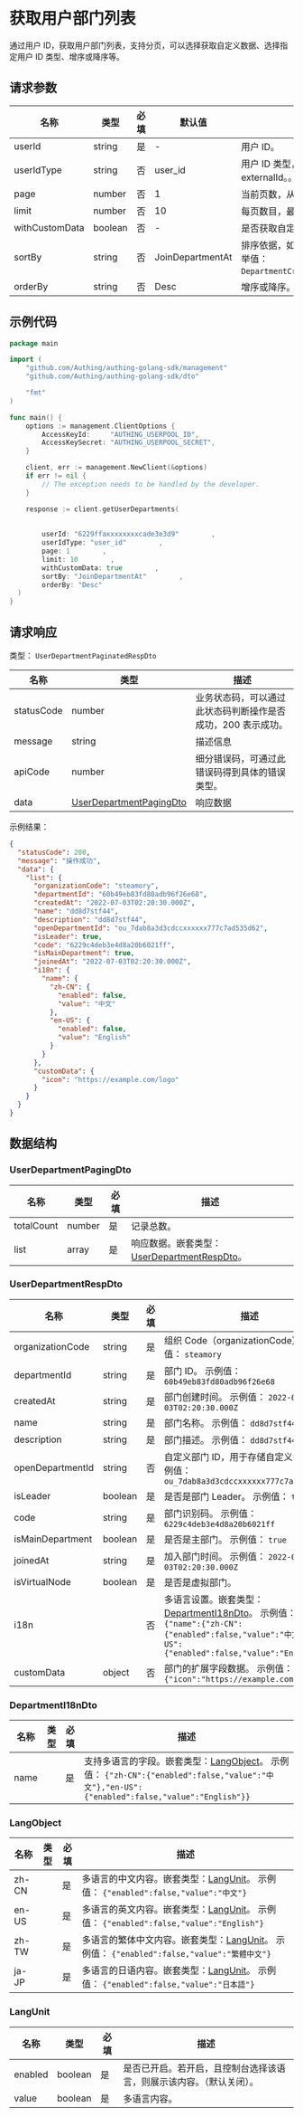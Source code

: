 # 获取用户部门列表

<!--
  警告⚠️：
  不要直接修改该文档，
  https://github.com/Authing/authing-docs-factory
  使用该项目进行生成
-->

<LastUpdated />

通过用户 ID，获取用户部门列表，支持分页，可以选择获取自定义数据、选择指定用户 ID 类型、增序或降序等。

## 请求参数

| 名称 | 类型 | 必填 | 默认值 | 描述 | 示例值 |
| ---- | ---- | ---- | ---- | ---- | ---- |
| userId | string  | 是 | - | 用户 ID。  | `6229ffaxxxxxxxxcade3e3d9` |
| userIdType | string  | 否 | user_id | 用户 ID 类型，可以指定为用户 ID、手机号、邮箱、用户名和 externalId。。 枚举值：`user_id`,`external_id`,`phone`,`email`,`username` | `user_id` |
| page | number  | 否 | 1 | 当前页数，从 1 开始。  | `1` |
| limit | number  | 否 | 10 | 每页数目，最大不能超过 50，默认为 10。  | `10` |
| withCustomData | boolean  | 否 | - | 是否获取自定义数据。  | `true` |
| sortBy | string  | 否 | JoinDepartmentAt | 排序依据，如 部门创建时间、加入部门时间、部门名称、部门标志符。 枚举值：`DepartmentCreatedAt`,`JoinDepartmentAt`,`DepartmentName`,`DepartmemtCode` | `JoinDepartmentAt` |
| orderBy | string  | 否 | Desc | 增序或降序。 枚举值：`Asc`,`Desc` | `Desc` |


## 示例代码

```go
package main

import (
    "github.com/Authing/authing-golang-sdk/management"
    "github.com/Authing/authing-golang-sdk/dto"

    "fmt"
)

func main() {
    options := management.ClientOptions {
        AccessKeyId:     "AUTHING_USERPOOL_ID",
        AccessKeySecret: "AUTHING_USERPOOL_SECRET",
    }

    client, err := management.NewClient(&options)
    if err != nil {
        // The exception needs to be handled by the developer.
    }

    response := client.getUserDepartments(
    
     
        userId: "6229ffaxxxxxxxxcade3e3d9"        , 
        userIdType: "user_id"        , 
        page: 1        , 
        limit: 10        , 
        withCustomData: true        , 
        sortBy: "JoinDepartmentAt"        , 
        orderBy: "Desc"        
  )
}
```



## 请求响应

类型： `UserDepartmentPaginatedRespDto`

| 名称 | 类型 | 描述 |
| ---- | ---- | ---- |
| statusCode | number | 业务状态码，可以通过此状态码判断操作是否成功，200 表示成功。 |
| message | string | 描述信息 |
| apiCode | number | 细分错误码，可通过此错误码得到具体的错误类型。 |
| data | <a href="#UserDepartmentPagingDto">UserDepartmentPagingDto</a> | 响应数据 |



示例结果：

```json
{
  "statusCode": 200,
  "message": "操作成功",
  "data": {
    "list": {
      "organizationCode": "steamory",
      "departmentId": "60b49eb83fd80adb96f26e68",
      "createdAt": "2022-07-03T02:20:30.000Z",
      "name": "dd8d7stf44",
      "description": "dd8d7stf44",
      "openDepartmentId": "ou_7dab8a3d3cdccxxxxxx777c7ad535d62",
      "isLeader": true,
      "code": "6229c4deb3e4d8a20b6021ff",
      "isMainDepartment": true,
      "joinedAt": "2022-07-03T02:20:30.000Z",
      "i18n": {
        "name": {
          "zh-CN": {
            "enabled": false,
            "value": "中文"
          },
          "en-US": {
            "enabled": false,
            "value": "English"
          }
        }
      },
      "customData": {
        "icon": "https://example.com/logo"
      }
    }
  }
}
```

## 数据结构


### <a id="UserDepartmentPagingDto"></a> UserDepartmentPagingDto

| 名称 | 类型 | 必填 | 描述 |
| ---- |  ---- | ---- | ---- |
| totalCount | number | 是 | 记录总数。   |
| list | array | 是 | 响应数据。嵌套类型：<a href="#UserDepartmentRespDto">UserDepartmentRespDto</a>。   |


### <a id="UserDepartmentRespDto"></a> UserDepartmentRespDto

| 名称 | 类型 | 必填 | 描述 |
| ---- |  ---- | ---- | ---- |
| organizationCode | string | 是 | 组织 Code（organizationCode）。 示例值： `steamory`  |
| departmentId | string | 是 | 部门 ID。 示例值： `60b49eb83fd80adb96f26e68`  |
| createdAt | string | 是 | 部门创建时间。 示例值： `2022-07-03T02:20:30.000Z`  |
| name | string | 是 | 部门名称。 示例值： `dd8d7stf44`  |
| description | string | 是 | 部门描述。 示例值： `dd8d7stf44`  |
| openDepartmentId | string | 否 | 自定义部门 ID，用于存储自定义的 ID。 示例值： `ou_7dab8a3d3cdccxxxxxx777c7ad535d62`  |
| isLeader | boolean | 是 | 是否是部门 Leader。 示例值： `true`  |
| code | string | 是 | 部门识别码。 示例值： `6229c4deb3e4d8a20b6021ff`  |
| isMainDepartment | boolean | 是 | 是否是主部门。 示例值： `true`  |
| joinedAt | string | 是 | 加入部门时间。 示例值： `2022-07-03T02:20:30.000Z`  |
| isVirtualNode | boolean | 是 | 是否是虚拟部门。   |
| i18n |  | 否 | 多语言设置。嵌套类型：<a href="#DepartmentI18nDto">DepartmentI18nDto</a>。 示例值： `{"name":{"zh-CN":{"enabled":false,"value":"中文"},"en-US":{"enabled":false,"value":"English"}}}`  |
| customData | object | 否 | 部门的扩展字段数据。 示例值： `{"icon":"https://example.com/logo"}`  |


### <a id="DepartmentI18nDto"></a> DepartmentI18nDto

| 名称 | 类型 | 必填 | 描述 |
| ---- |  ---- | ---- | ---- |
| name |  | 是 | 支持多语言的字段。嵌套类型：<a href="#LangObject">LangObject</a>。 示例值： `{"zh-CN":{"enabled":false,"value":"中文"},"en-US":{"enabled":false,"value":"English"}}`  |


### <a id="LangObject"></a> LangObject

| 名称 | 类型 | 必填 | 描述 |
| ---- |  ---- | ---- | ---- |
| zh-CN |  | 是 | 多语言的中文内容。嵌套类型：<a href="#LangUnit">LangUnit</a>。 示例值： `{"enabled":false,"value":"中文"}`  |
| en-US |  | 是 | 多语言的英文内容。嵌套类型：<a href="#LangUnit">LangUnit</a>。 示例值： `{"enabled":false,"value":"English"}`  |
| zh-TW |  | 是 | 多语言的繁体中文内容。嵌套类型：<a href="#LangUnit">LangUnit</a>。 示例值： `{"enabled":false,"value":"繁體中文"}`  |
| ja-JP |  | 是 | 多语言的日语内容。嵌套类型：<a href="#LangUnit">LangUnit</a>。 示例值： `{"enabled":false,"value":"日本語"}`  |


### <a id="LangUnit"></a> LangUnit

| 名称 | 类型 | 必填 | 描述 |
| ---- |  ---- | ---- | ---- |
| enabled | boolean | 是 | 是否已开启。若开启，且控制台选择该语言，则展示该内容。（默认关闭）。   |
| value | boolean | 是 | 多语言内容。   |


